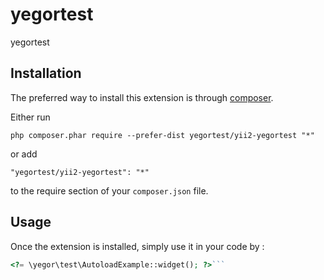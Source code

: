 yegortest
=========
yegortest

Installation
------------

The preferred way to install this extension is through [composer](http://getcomposer.org/download/).

Either run

```
php composer.phar require --prefer-dist yegortest/yii2-yegortest "*"
```

or add

```
"yegortest/yii2-yegortest": "*"
```

to the require section of your `composer.json` file.


Usage
-----

Once the extension is installed, simply use it in your code by  :

```php
<?= \yegor\test\AutoloadExample::widget(); ?>```